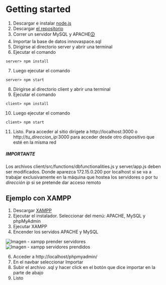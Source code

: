 Getting started
===============

1.  Descargar e instalar [node.js](https://nodejs.org/en/download)
2.  Descargar [el repositorio](https://github.com/innovaspace/innova-space.com/tree/desarrollo)
3.  Correr un servidor MySQL y APACHE[🛈](#xampp)
4.  Importar la base de datos innovaspace.sql
5.  Dirigirse al directorio server y abrir una terminal
6.  Ejecutar el comando
```
server> npm install
```  
7.  Luego ejecutar el comando
```
server> npm start
```  
8.  Dirigirse al directorio client y abrir una terminal
9.  Ejecutar el comando
    
```
client> npm install
```
10.  Luego ejecutar el comando
    
```
client> npm start
```
11.  Listo. Para acceder al sitio dirigete a http://localhost:3000 o http://_tu\_direccion\_ip_:3000 para acceder desde otro dispositivo que esté en la misma red

##### IMPORTANTE

Los archivos client/src/functions/dbfunctionalities.js y server/app.js deben ser modificados. Donde aparezca 172.15.0.200 por localhost si se va a trabajar exclusivamente en la máquina que hostea los servidores o por tu _dirección ip_ si se pretende dar acceso remoto

Ejemplo con XAMPP
-----------------

1.  Descargar [XAMPP](https://www.apachefriends.org/es/download.html)
2.  Ejecutar el instalador. Seleccionar del menú: APACHE, MySQL y phpMyAdmin
3.  Ejecutar XAMPP
4.  Encender los servidos APACHE y MySQL

![Imagen - xampp prender servidores](https://github.com/innovaspace/innova-space.com/blob/desarrollo/server/docs/img/xampp1.png)
![Imagen - xampp servidores prendidos](https://github.com/innovaspace/innova-space.com/blob/desarrollo/server/docs/img/xampp2.png)

6.  Acceder a http://localhost/phpmyadmin/
7.  En el navbar seleccionar Importar
8.  Subir el archivo .sql y hacer click en el botón que dice importar en la parte de abajo
9.  Listo
